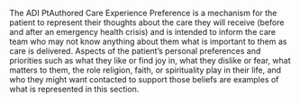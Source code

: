 The ADI PtAuthored Care Experience Preference is a mechanism for the patient to represent their thoughts about the care they will receive (before and after an emergency health crisis) and is intended to inform the care team who may not know anything about them what is important to them as care is delivered.  Aspects of the patient’s personal preferences and priorities such as what they like or find joy in, what they dislike or fear, what matters to them, the role religion, faith, or spirituality play in their life, and who they might want contacted to support those beliefs are examples of what is represented in this section.